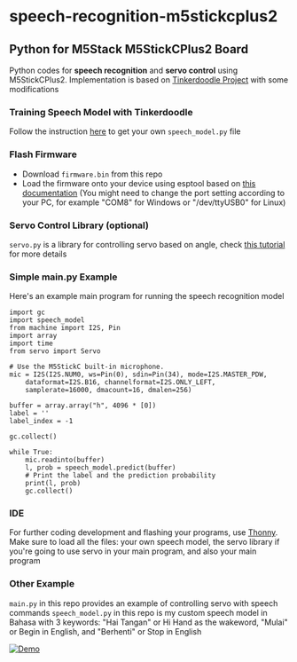 # speech-recognition-m5stickcplus2
## Python for M5Stack M5StickCPlus2 Board
Python codes for **speech recognition** and **servo control** using M5StickCPlus2.
Implementation is based on [Tinkerdoodle Project](https://tinkerdoodle.cc/user/_/notebooks/Shared/Junfeng/Speech%20Commands%20Model.ipynb) with some modifications

### Training Speech Model with Tinkerdoodle
Follow the instruction [here](https://www.tinkerdoodle.cc/user/junfeng/speech-commands.html) to get your own `speech_model.py` file

### Flash Firmware
* Download `firmware.bin` from this repo
* Load the firmware onto your device using esptool based on [this documentation](https://tinkerdoodle.cc/user/_/notebooks/Shared/Junfeng/Speech%20Commands%20Model.ipynb) (You might need to change the port setting according to your PC, for example "COM8" for Windows or "/dev/ttyUSB0" for Linux)

### Servo Control Library (optional)
`servo.py` is a library for controlling servo based on angle, check [this tutorial](https://www.upesy.com/blogs/tutorials/esp32-servo-motor-sg90-on-micropython?srsltid=AfmBOor8BqPs5Y3inoiWtjcSCKzADNxbNTkfzfmg6JtXK7Wn89qu65T1#google_vignette) for more details

### Simple main.py Example 
Here's an example main program for running the speech recognition model
  ```
  import gc
  import speech_model
  from machine import I2S, Pin
  import array
  import time
  from servo import Servo
  
  # Use the M5StickC built-in microphone.
  mic = I2S(I2S.NUM0, ws=Pin(0), sdin=Pin(34), mode=I2S.MASTER_PDW,
      dataformat=I2S.B16, channelformat=I2S.ONLY_LEFT,
      samplerate=16000, dmacount=16, dmalen=256)
  
  buffer = array.array("h", 4096 * [0])
  label = ''
  label_index = -1
  
  gc.collect()
  
  while True:
      mic.readinto(buffer)
      l, prob = speech_model.predict(buffer)
      # Print the label and the prediction probability
      print(l, prob)
      gc.collect()
```

### IDE
For further coding development and flashing your programs, use [Thonny](https://thonny.org/).
Make sure to load all the files: your own speech model, the servo library if you're going to use servo in your main program, and also your main program

### Other Example
`main.py` in this repo provides an example of controlling servo with speech commands
`speech_model.py` in this repo is my custom speech model in Bahasa with 3 keywords: "Hai Tangan" or Hi Hand as the wakeword, "Mulai" or Begin in English, and "Berhenti" or Stop in English

[![Demo](https://img.youtube.com/vi/qkBok0jFaOU/0.jpg)](https://youtube.com/shorts/qkBok0jFaOU?feature=share)
